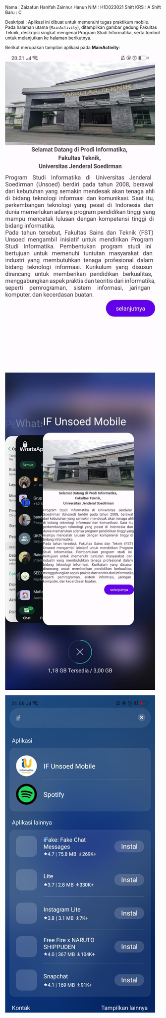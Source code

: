 Nama : Zaizafun Hanifah Zainnur Hanun
NIM : H1D023021
Shift KRS : A
Shift Baru : C

Deskripsi :
Aplikasi ini dibuat untuk memenuhi tugas praktikum mobile.  
Pada halaman utama (`MainActivity`), ditampilkan gambar gedung Fakultas Teknik, deskripsi singkat mengenai Program Studi Informatika, serta tombol untuk melanjutkan ke halaman berikutnya.

Berikut merupakan tampilan aplikasi pada **MainActivity**:
![alt text](https://github.com/ZaizafunHanifah/PraktikumPemrogramanMobile/blob/master/image1.jpg?raw=true)

![alt text](https://github.com/ZaizafunHanifah/PraktikumPemrogramanMobile/blob/master/image2.jpg?raw=true)

![alt text](https://github.com/ZaizafunHanifah/PraktikumPemrogramanMobile/blob/master/image3.jpg?raw=true)

